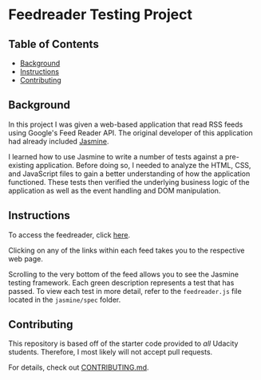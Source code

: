 # Feedreader Testing Project

## Table of Contents

* [Background](#background)
* [Instructions](#instructions)
* [Contributing](#contributing)

## Background

In this project I was given a web-based application that read RSS feeds using Google's
Feed Reader API. The original developer of this application had already included [Jasmine](http://jasmine.github.io/).

I learned how to use Jasmine to write a number of tests against a pre-existing application. Before doing so, I needed to analyze the HTML, CSS, and JavaScript files to gain a better understanding of how the application functioned. These tests then verified the underlying business logic of the application as well as the event handling and DOM manipulation.

## Instructions

To access the feedreader, click [here](https://neocyte.github.io/Feedreader-Testing/).

Clicking on any of the links within each feed takes you to the respective web page.

Scrolling to the very bottom of the feed allows you to see the Jasmine testing framework.
Each green description represents a test that has passed. To view each test in more detail,
refer to the `feedreader.js` file located in the `jasmine/spec` folder.

## Contributing

This repository is based off of the starter code provided to _all_ Udacity students. Therefore, I most likely will not accept pull requests.

For details, check out [CONTRIBUTING.md](CONTRIBUTING.md).
